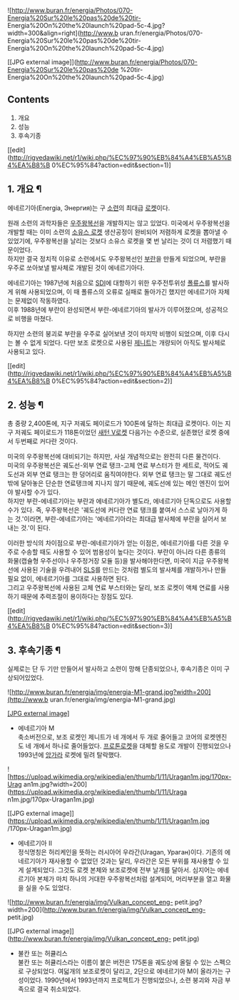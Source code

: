 ![http://www.buran.fr/energia/Photos/070-Energia%20Sur%20le%20pas%20de%20tir-
Energia%20On%20the%20launch%20pad-5c-4.jpg?width=300&align=right](http://www.b
uran.fr/energia/Photos/070-Energia%20Sur%20le%20pas%20de%20tir-
Energia%20On%20the%20launch%20pad-5c-4.jpg)

[[JPG external
image]](http://www.buran.fr/energia/Photos/070-Energia%20Sur%20le%20pas%20de
%20tir-Energia%20On%20the%20launch%20pad-5c-4.jpg)

## Contents

    

1. 개요 
2. 성능 
3. 후속기종 

[[edit](http://rigvedawiki.net/r1/wiki.php/%EC%97%90%EB%84%A4%EB%A5%B4%EA%B8%B
0%EC%95%84?action=edit&section=1)]

## 1. 개요 ¶

에네르기아(Energia, Энергия)는 구 [소련](%EC%86%8C%EB%A0%A8.md)의 최대급
[로켓](%EB%A1%9C%EC%BC%93.md)이다.

  

원래 소련의 과학자들은 [우주왕복선](%EC%9A%B0%EC%A3%BC%EC%99%95%EB%B3%B5%EC%84%A0.md)을
개발하지는 않고 있었다. 미국에서 우주왕복선을 개발할 때는 이미 소련의 [소유스 로켓](R-7.md) 생산공정이 완비되어 저렴하게
로켓을 뽑아낼 수 있었기에, 우주왕복선을 날리는 것보다 소유스 로켓을 몇 번 날리는 것이 더 저렴했기 때문이었다.  
하지만 결국 정치적 이유로 소련에서도 우주왕복선인 [부란](%EB%B6%80%EB%9E%80.md)을 만들게 되었으며, 부란을 우주로
쏘아보낼 발사체로 개발된 것이 에네르기아다.

  

에네르기아는 1987년에 처음으로 [SDI](SDI.md)에 대항하기 위한 우주전투위성
[폴류스](%ED%8F%B4%EB%A5%98%EC%8A%A4.md)를 발사하게 위해 사용되었으며, 이 때 폴류스의 오류로 실패로
돌아가긴 했지만 에네르기아 자체는 문제없이 작동하였다.  
이후 1988년에 부란이 완성되면서 부란-에네르기아의 발사가 이루어졌으며, 성공적으로 비행을 마쳤다.

  

하지만 소련의 붕괴로 부란을 우주로 실어보낸 것이 마지막 비행이 되었으며, 이후 다시는 볼 수 없게 되었다. 다만 보조 로켓으로 사용된
[제니트](%EC%A0%9C%EB%8B%88%ED%8A%B8.md)는 개량되어 아직도 발사체로 사용되고 있다.

  

[[edit](http://rigvedawiki.net/r1/wiki.php/%EC%97%90%EB%84%A4%EB%A5%B4%EA%B8%B
0%EC%95%84?action=edit&section=2)]

## 2. 성능 ¶

총 중량 2,400톤에, 지구 저궤도 페이로드가 100톤에 달하는 최대급 로켓이다. 이는 지구 저궤도 페이로드가 118톤이었던 [새턴 V로켓](%EC%83%88%ED%84%B4%20V%20%EB%A1%9C%EC%BC%93.md) 다음가는 수준으로, 실존했던 로켓 중에서
두번째로 커다란 것이다.

  

미국의 우주왕복선에 대비되기는 하지만, 사실 개념적으로는 완전히 다른 물건이다.  
미국의 우주왕복선은 궤도선-외부 연료 탱크-고체 연료 부스터가 한 세트로, 적어도 궤도선과 외부 연료 탱크는 한 덩어리로 움직여야한다. 외부
연료 탱크는 말 그대로 궤도선 밖에 달아놓은 단순한 연료탱크에 지나지 않기 때문에, 궤도선에 있는 메인 엔진이 있어야 발사할 수가 있다.  
하지만 부란-에네르기아는 부란과 에네르기아가 별도라, 에네르기아 단독으로도 사용할 수가 있다. 즉, 우주왕복선은 '궤도선에 커다란 연료
탱크를 붙여서 스스로 날아가게 하는 것.'이라면, 부란-에네르기아는 '에네르기아라는 최대급 발사체에 부란을 실어서 보내는 것.'이 된다.

  

이러한 방식의 차이점으로 부란-에네르기아가 얻는 이점은, 에네르기아를 다른 것을 우주로 수송할 때도 사용할 수 있어 범용성이 높다는 것이다.
부란이 아니라 다른 종류의 화물(캡슐형 우주선이나 우주정거장 모듈 등)을 발사해야한다면, 미국이 지금 우주왕복선에 사용된 기술을 우려내어
[SLS](SLS.md)를 만드는 것처럼 별도의 발사체를 개발하거나 만들 필요 없이, 에네르기아를 그대로 사용하면 된다.  
그리고 우주왕복선에 사용된 고체 연료 부스터와는 달리, 보조 로켓이 액체 연료를 사용하기 때문에 추력조절이 용이하다는 장점도 있다.

  

[[edit](http://rigvedawiki.net/r1/wiki.php/%EC%97%90%EB%84%A4%EB%A5%B4%EA%B8%B
0%EC%95%84?action=edit&section=3)]

## 3. 후속기종 ¶

실제로는 단 두 기만 만들어서 발사하고 소련이 망해 단종되었으나, 후속기종은 이미 구상되어있었다.

  

![http://www.buran.fr/energia/img/energia-M1-grand.jpg?width=200](http://www.b
uran.fr/energia/img/energia-M1-grand.jpg)

[[JPG external image]](http://www.buran.fr/energia/img/energia-M1-grand.jpg)

  

  * 에네르기아 M  
축소버전으로, 보조 로켓인 제니트가 네 개에서 두 개로 줄어들고 코어의 로켓엔진도 네 개에서 하나로 줄어들었다. [프로톤로켓](%ED%94%84%EB%A1%9C%ED%86%A4%20%EB%A1%9C%EC%BC%93.md)을 대체할 용도로 개발이
진행되었으나 1993년에 [앙가라](%EC%95%99%EA%B0%80%EB%9D%BC.md) 로켓에 밀려 탈락했다.  

![https://upload.wikimedia.org/wikipedia/en/thumb/1/11/Uragan1m.jpg/170px-Urag
an1m.jpg?width=200](https://upload.wikimedia.org/wikipedia/en/thumb/1/11/Uraga
n1m.jpg/170px-Uragan1m.jpg)

[[JPG external
image]](https://upload.wikimedia.org/wikipedia/en/thumb/1/11/Uragan1m.jpg
/170px-Uragan1m.jpg)

  

  * 에네르기아 II  
정식명칭은 허리케인을 뜻하는 러시아어 우라간(Uragan, Ураган)이다. 기존의 에네르기아가 재사용할 수 없었던 것과는 달리, 우라간은
모든 부위를 재사용할 수 있게 설계되었다. 그것도 로켓 본체와 보조로켓에 전부 날개를 달아서. 심지어는 에네르기아 본체가 마치 하나의 거대한
우주왕복선처럼 설계되어, 머리부분을 열고 화물을 실을 수도 있었다.  

![http://www.buran.fr/energia/img/Vulkan_concept_eng-
petit.jpg?width=200](http://www.buran.fr/energia/img/Vulkan_concept_eng-
petit.jpg)

[[JPG external image]](http://www.buran.fr/energia/img/Vulkan_concept_eng-
petit.jpg)

  

  * 불칸 또는 허큘리스  
불칸 또는 허큘리스라는 이름이 붙은 버전은 175톤을 궤도상에 올릴 수 있는 스펙으로 구상되었다. 여덟개의 보조로켓이 달리고, 2단으로
에네르기아 M이 올라가는 구성이었다. 1990년에서 1993년까지 프로젝트가 진행되었으나, 소련 붕괴와 자금 부족으로 결국 취소되었다.

